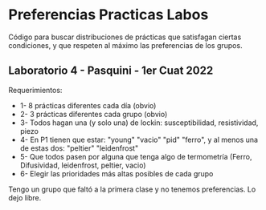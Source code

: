# Preferencias Practicas Labos
Código para buscar distribuciones de prácticas que satisfagan ciertas condiciones, y que respeten al máximo las preferencias de los grupos.

## Laboratorio 4 - Pasquini - 1er Cuat 2022

Requerimientos: 
- 1- 8 prácticas diferentes cada día (obvio)
- 2- 3 prácticas diferentes cada grupo (obvio)
- 3- Todos hagan una (y solo una) de lockin: susceptibilidad, resistividad, piezo
- 4- En P1 tienen que estar: "young" "vacio" "pid" "ferro", y al menos una de estas dos: "peltier" "leidenfrost"
- 5- Que todos pasen por alguna que tenga algo de termometría (Ferro, Difusividad, leidenfrost, peltier, vacio)
- 6- Elegir las prioridades más altas posibles de cada grupo

Tengo un grupo que faltó a la primera clase y no tenemos preferencias. Lo dejo libre. 
